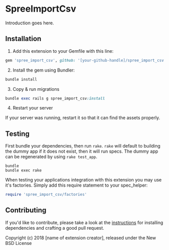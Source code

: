 # SpreeImportCsv

Introduction goes here.

## Installation

1. Add this extension to your Gemfile with this line:
  ```ruby
  gem 'spree_import_csv', github: '[your-github-handle]/spree_import_csv'
  ```

2. Install the gem using Bundler:
  ```ruby
  bundle install
  ```

3. Copy & run migrations
  ```ruby
  bundle exec rails g spree_import_csv:install
  ```

4. Restart your server

  If your server was running, restart it so that it can find the assets properly.

## Testing

First bundle your dependencies, then run `rake`. `rake` will default to building the dummy app if it does not exist, then it will run specs. The dummy app can be regenerated by using `rake test_app`.

```shell
bundle
bundle exec rake
```

When testing your applications integration with this extension you may use it's factories.
Simply add this require statement to your spec_helper:

```ruby
require 'spree_import_csv/factories'
```


## Contributing

If you'd like to contribute, please take a look at the
[instructions](CONTRIBUTING.md) for installing dependencies and crafting a good
pull request.

Copyright (c) 2018 [name of extension creator], released under the New BSD License
